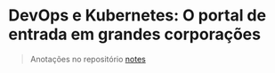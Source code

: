 # DevOps e Kubernetes: O portal de entrada em grandes corporações

> Anotações no repositório [notes](https://github.com/ImGabreuw/notes/tree/master/kubernetes)